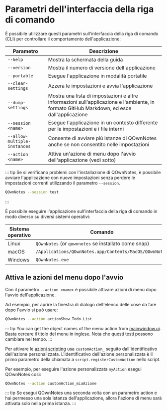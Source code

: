 # Parametri dell'interfaccia della riga di comando

È possibile utilizzare questi parametri sull'interfaccia della riga di comando (CLI) per controllare il comportamento dell'applicazione:

| Parametro                    | Descrizione                                                                                                                                 |
| ---------------------------- | ------------------------------------------------------------------------------------------------------------------------------------------- |
| `--help`                     | Mostra la schermata della guida                                                                                                             |
| `--version`                  | Mostra il numero di versione dell'applicazione                                                                                              |
| `--portable`                 | Esegue l'applicazione in modalità portatile                                                                                                 |
| `--clear-settings`           | Azzera le impostazioni e avvia l'applicazione                                                                                               |
| `--dump-settings`            | Mostra una lista di impostazioni e altre informazioni sull'applicazione e l'ambiente, in formato GitHub Markdown, ed esce dall'applicazione |
| `--session <name>`     | Esegue l'applicazione in un contesto differente per le impostazioni e i file interni                                                        |
| `--allow-multiple-instances` | Consente di avviare più istanze di QOwnNotes anche se non consentito nelle impostazioni                                                     |
| `--action <name>`      | Attiva un'azione di menu dopo l'avvio dell'applicazione (vedi sotto)                                                                        |

::: tip
Se si verificano problemi con l'installazione di QOwnNotes, è possibile avviare l'applicazione con nuove impostazioni senza perdere le impostazioni correnti utilizzando il parametro `--session`.

```bash
QOwnNotes --session test
```
:::

È possibile eseguire l'applicazione sull'interfaccia della riga di comando in modo diverso su diversi sistemi operativi:

| Sistema operativo | Comando                                                |
| ----------------- | ------------------------------------------------------ |
| Linux             | `QOwnNotes` (or `qownnotes` se installato come snap)   |
| macOS             | `/Applications/QOwnNotes.app/Contents/MacOS/QOwnNotes` |
| Windows           | `QOwnNotes.exe`                                        |

## Attiva le azioni del menu dopo l'avvio

Con il parametro `--action <name>` è possibile attivare azioni di menu dopo l'avvio dell'applicazione.

Ad esempio, per aprire la finestra di dialogo dell'elenco delle cose da fare dopo l'avvio si può usare:

```bash
QOwnNotes --action actionShow_Todo_List
```

::: tip
You can get the object names of the menu action from [mainwindow.ui](https://github.com/pbek/QOwnNotes/blob/main/src/mainwindow.ui). Basta cercare il titolo del menu in inglese. Nota che questi testi possono cambiare nel tempo.
:::

Per attivare le [azioni scripting](../scripting/methods-and-objects.md#registering-a-custom-action) usa `customAction_` seguito dall'identificativo dell'azione personalizzata. L'identificativo dell'azione personalizzata è il primo parametro della chiamata a `script.registerCustomAction` nello script.

Per esempio, per eseguire l'azione personalizzata `myAction` esegui QOwnNotes così:

```bash
QOwnNotes --action customAction_miaAzione
```

::: tip
Se esegui QOwnNotes una seconda volta con un parametro action e hai permesso una sola istanza dell'applicazione, allora l'azione di menu sarà attivata solo nella prima istanza.
:::

